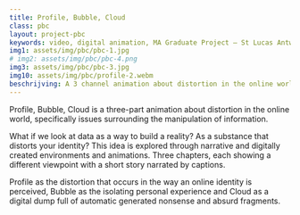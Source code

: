 ```yaml
---
title: Profile, Bubble, Cloud 
class: pbc
layout: project-pbc
keywords: video, digital animation, MA Graduate Project – St Lucas Antwerp, 2019
img1: assets/img/pbc/pbc-1.jpg
# img2: assets/img/pbc/pbc-4.png
img3: assets/img/pbc/pbc-3.jpg
img10: assets/img/pbc/profile-2.webm
beschrijving: A 3 channel animation about distortion in the online world.
---
```

Profile, Bubble, Cloud is a three-part animation about distortion in the online world, specifically issues surrounding the manipulation of information.

What if we look at data as a way to build a reality? As a substance that distorts your identity? This idea is explored through narrative and digitally created environments and animations. Three chapters, each showing a different viewpoint with a short story narrated by captions.

Profile as the distortion that occurs in the way an online identity is perceived, Bubble as the isolating personal experience and Cloud as a digital dump full of automatic generated nonsense and absurd fragments.